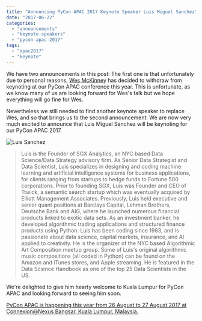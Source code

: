 ```yaml
---
title: "Announcing PyCon APAC 2017 Keynote Speaker Luis Miguel Sanchez"
date: "2017-06-22"
categories:
  - "announcements"
  - "keynote-speakers"
  - "pycon-apac-2017"
tags:
  - "apac2017"
  - "keynote"
---
```


We have two announcements in this post: The first one is that unfortunately due to personal reasons, [Wes McKinney](http://pycon.my/2017/02/16/announcing-pycon-apac-2017-keynote-speaker-wes-mckinney/) has decided to withdraw from keynoting at our PyCon APAC conference this year. This is unfortunate, as we know many of us are looking forward for Wes's talk but we hope everything will go fine for Wes.

Nevertheless we still needed to find another keynote speaker to replace Wes, and so that brings us to the second announcement: We are now very much excited to announce that Luis Miguel Sanchez will be keynoting for our PyCon APAC 2017.

![Luis Sanchez](/archived-images/luis-sanchez.jpg?w=256)

> Luis is the Founder of SGX Analytics, an NYC based Data Science/Data Strategy advisory firm. As Senior Data Strategist and Data Scientist, Luis specializes in designing and coding machine learning and artificial intelligence systems for business applications, for clients ranging from startups to hedge funds to Fortune 500 corporations. Prior to founding SGX, Luis was Founder and CEO of Ttwick, a semantic search startup which was eventually acquired by Elliott Management Associates. Previously, Luis held executive and senior quant positions at Barclays Capital, Lehman Brothers, Deutsche Bank and AIG, where he launched numerous financial products linked to exotic data sets. As an investment banker, he developed algorithmic trading applications and structured finance products using Python. Luis has been coding since 1983, and is passionate about data science, capital markets, insurance, and AI applied to creativity. He is the organizer of the NYC based Algorithmic Art Composition meetup group. Some of Luis's original algorithmic music compositions (all coded in Python) can be found on the Amazon and iTunes stores, and Apple streaming. He is featured in the Data Science Handbook as one of the top 25 Data Scientists in the US.

We're delighted to give him hearty welcome to Kuala Lumpur for PyCon APAC and looking forward to seeing him soon.

[PyCon APAC is happening this year from 26 August to 27 August 2017 at Connexion@Nexus Bangsar, Kuala Lumpur, Malaysia.](http://pycon.my/2017/01/19/pycon-apac-2017-dates-and-venue-announced/)
